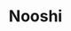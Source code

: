 ---
layout: place
title: Nooshi
permalink: /district-of-columbia/washington/nooshi.html
stateAbbr: DC
stateName: District of Columbia
cityName: Washington
seo:
  type: restaurant
  links: http://www.nooshidc.com/
place_id: ChIJUUIrNbi3t4kRPxF3_OEM4Ts
photos:
  - name: >-
      places/ChIJUUIrNbi3t4kRPxF3_OEM4Ts/photos/AeeoHcL7SFu0Grlk_R41drqaOvaTBexHB_HsNGC9WSErt_tmTkMZV2T5v85hw2T6Z9efaxTFePJa7HbOcNNOyxM5mh2yUVXcaetUoLTL2nKLkxkRrMqPl8nMdjJCEA5jLOMuDbGPQhhleaSuKpK5YGQWVHRlhhwi5_pBDRi3NVfocEe7wyi3LQgaXel3Ugc92OVj-8DMabki113ViexnS0Xrcw9rsqNecu_XxHFhiWlpzAc__YuOkDIuUEQYvNIEXtCQ0K5SsjKG-lPrDWeptg8weQCkbA4dWbeHLBgg-6eT_nkOUA
    widthPx: 2962
    heightPx: 2177
    authorAttributions:
      - displayName: Nooshi
        uri: https://maps.google.com/maps/contrib/114839532648475494935
        photoUri: >-
          https://lh3.googleusercontent.com/a-/ALV-UjVZuumzr_dwtUjizrlWQl7xIgBN0iOM3z8Q_EouW5HDcKfEql4=s100-p-k-no-mo
    flagContentUri: >-
      https://www.google.com/local/imagery/report/?cb_client=maps_api_places.places_api&image_key=!1e10!2sAF1QipOqvTGEbaF7pcfF5dil_P_JPE-k3hWURVxLGdEg&hl=en-US
    googleMapsUri: >-
      https://www.google.com/maps/place//data=!3m4!1e2!3m2!1sAF1QipOqvTGEbaF7pcfF5dil_P_JPE-k3hWURVxLGdEg!2e10!4m2!3m1!1s0x89b7b7b8352b4251:0x3be10ce1fc77113f
  - name: >-
      places/ChIJUUIrNbi3t4kRPxF3_OEM4Ts/photos/AeeoHcL9CUgohVx5O7quzWx_P_Vj-vjLdy-yiwni9Tfh7ku5gLhXDTs1J663rnEdnEdFHXq_Fl6yHAUklEHOk4sFfAAMKaTJ7IEZMwTqjaYGnJ1QhswCLHaZXejg8NXKUt9oQilAUm9qNMbZZh3RxW_yKX_nCu0MPu33vJ_nQzMtEatITY-HobIxeJN7sV0us9TxQXFtTFfgPVplh8_CHluj7-6Nf8fOtt1r7m9b37ro85JyTVxEDMDUQTA_27cre02HnT1P0oN4C7Td6yDe2yfSLc_79sOfFaHOUU6YbMD7DHn_EQ
    widthPx: 4610
    heightPx: 3370
    authorAttributions:
      - displayName: Nooshi
        uri: https://maps.google.com/maps/contrib/114839532648475494935
        photoUri: >-
          https://lh3.googleusercontent.com/a-/ALV-UjVZuumzr_dwtUjizrlWQl7xIgBN0iOM3z8Q_EouW5HDcKfEql4=s100-p-k-no-mo
    flagContentUri: >-
      https://www.google.com/local/imagery/report/?cb_client=maps_api_places.places_api&image_key=!1e10!2sAF1QipPmIvS1mAA_D2ApK0HkvuV9sdBmoeFk2aMs4tDW&hl=en-US
    googleMapsUri: >-
      https://www.google.com/maps/place//data=!3m4!1e2!3m2!1sAF1QipPmIvS1mAA_D2ApK0HkvuV9sdBmoeFk2aMs4tDW!2e10!4m2!3m1!1s0x89b7b7b8352b4251:0x3be10ce1fc77113f
  - name: >-
      places/ChIJUUIrNbi3t4kRPxF3_OEM4Ts/photos/AeeoHcJuDVoK6WQV84jt3BgmK7X-hhDf2kpSU8PhS1JvRhJqUwNo4JuumLpRZbJnFTp_VONdEKxZZG4vQAX20_1m-nk8bAnTmIRzCiaDmYdCz-ef5D2bzh-NJPsoha-K1Ll41OSPO-XJopnwdg1AAoE-1-AfsGDJqSjhtd7kS0UBqd6YFbAOI_q6AC61uTWgttJCP9Fit9EKf9qz04pdlmRfM7LBt91HfvEuNtzHV7yPhI5y-47wKbqkOQ-ZlAq1zPCHGDVFegNXNTwy3nFSRgRz4avrKPheshKrfH3QWst3GoZHr2qoAQHuiRNicGBUvrRiYQmmHLu1JSqG2JRa5QCAvXjLsFgEsoyWrsfZsoHa748sV4lkj6IrBN2Sy7pumbwS2sUB8z90CbZeCJDHjC_EiqoqACMFK70YHLfIi-7Ezx8R1iowlblfAKNkDFepJ-JD
    widthPx: 4000
    heightPx: 2252
    authorAttributions:
      - displayName: Andrea Brêda
        uri: https://maps.google.com/maps/contrib/101085654935625004719
        photoUri: >-
          https://lh3.googleusercontent.com/a-/ALV-UjWTOZTkel3_BeqRVA9PeTF7lyITaUjAT_HJpfwN0iwzONsuDtDHqw=s100-p-k-no-mo
    flagContentUri: >-
      https://www.google.com/local/imagery/report/?cb_client=maps_api_places.places_api&image_key=!1e10!2sCIABIhADydVgTAiII2gBU-8ADUJn&hl=en-US
    googleMapsUri: >-
      https://www.google.com/maps/place//data=!3m4!1e2!3m2!1sCIABIhADydVgTAiII2gBU-8ADUJn!2e10!4m2!3m1!1s0x89b7b7b8352b4251:0x3be10ce1fc77113f
  - name: >-
      places/ChIJUUIrNbi3t4kRPxF3_OEM4Ts/photos/AeeoHcJMvlLvZw06jQRSjIJQ1StDS38OmMkkA8-iZdRoycZeHcuWt3CQ1QuiTO8kxekWcsu84aoe61yXoNKmWoYuYdyPuBC3GaRL7YdpGbk7jVw8e2JNveLn8ry0nNtq7XiPPORPiUgN1P8MeZmXtqVHq6lG5ffKBdmNV1buoUk3a3-OBgCpdepVefQ5LS4x91F1QGvlXQpPwAGbO1ltHMB5KinxP7FqFMXiGnMgufYEmC_9IKpt8yV7_4yjboS5zOmo_ua0EmcZb0BIhhVsRkPtzD8OyX22igKwdglHEtrpLEAmHQpY2yaq3bgU5CUt3VN_Z2F4qJ4ZaqYJe5u7iARIUKL8Ie2NMnkt-4PcSrev7i1hUZ7zBIcuKiu7PIKv2WwHAoIwsoW9Qtn-eUO_ZDYqaoTV8Cjzi5pANeoZCXa1zqY
    widthPx: 3024
    heightPx: 4032
    authorAttributions:
      - displayName: Brianna Dunmyer
        uri: https://maps.google.com/maps/contrib/104696039785743466971
        photoUri: >-
          https://lh3.googleusercontent.com/a-/ALV-UjVMOpZx3Yg9W2wQpjDRM1bW0LvxuvidcvDWQnORDOxgCX4BtXFwgQ=s100-p-k-no-mo
    flagContentUri: >-
      https://www.google.com/local/imagery/report/?cb_client=maps_api_places.places_api&image_key=!1e10!2sCIHM0ogKEICAgICf7J2WSw&hl=en-US
    googleMapsUri: >-
      https://www.google.com/maps/place//data=!3m4!1e2!3m2!1sCIHM0ogKEICAgICf7J2WSw!2e10!4m2!3m1!1s0x89b7b7b8352b4251:0x3be10ce1fc77113f
  - name: >-
      places/ChIJUUIrNbi3t4kRPxF3_OEM4Ts/photos/AeeoHcIaOjoQFZmZJdIxfGQTvrlSwVFIDybsHQmRBV04m9BoA-zYLq8yJLNxzJICTDaSlbyHUdXZfEa1azNwFvhq-_bC42BxY-q_kjjVUP1CIBlmuT7zGPCIQsTrE2jfV7z5gaiMiBpbBYIHiARbIU11JKp0gFRC5ImS78VdTy0rXFAUFR_B5OsTM7F8OOV9A1J4w4jWYGPpvChtVolQxKzdP2Skhi90fHmAiV__752dZKE-TFfRzGqkFk9BdlDpNh4tbzR0_RWUqOGzICPIRXQj9tGHtbuu4HPXiFWYSa2Hz4NMy-pUA2ULq1R4ahCKKAf7ODblWSdKwKkyoqULI6HEspyCHZuxWV9S9_wKIedZPf9S3iZ0JHxFlAg91ySB_OXjghazjaay8-NVdat_i1zL207BofRO6AWFHSF2ETzmJxD6eEnZ
    widthPx: 4032
    heightPx: 3024
    authorAttributions:
      - displayName: Brianna Dunmyer
        uri: https://maps.google.com/maps/contrib/104696039785743466971
        photoUri: >-
          https://lh3.googleusercontent.com/a-/ALV-UjVMOpZx3Yg9W2wQpjDRM1bW0LvxuvidcvDWQnORDOxgCX4BtXFwgQ=s100-p-k-no-mo
    flagContentUri: >-
      https://www.google.com/local/imagery/report/?cb_client=maps_api_places.places_api&image_key=!1e10!2sCIHM0ogKEICAgICf7J2W8wE&hl=en-US
    googleMapsUri: >-
      https://www.google.com/maps/place//data=!3m4!1e2!3m2!1sCIHM0ogKEICAgICf7J2W8wE!2e10!4m2!3m1!1s0x89b7b7b8352b4251:0x3be10ce1fc77113f
  - name: >-
      places/ChIJUUIrNbi3t4kRPxF3_OEM4Ts/photos/AeeoHcKAWK_e_nKsmGBCvhttsLofrHEJWsHLlJOzvDn6k295z9o099_XJCFlvZZDVsUuZE64aJ758Yz5UFo1jS3jh2pfenb8jElJV4wwjq90r0LruQq84z-8T4PLAbbTPIgEaSkD5pTUZlTtwrVRjLVNQKdpPcwF6Gpzbvq40VJGf9T-CoRL8TJecykDZ9zwTEOVyo7s8sty9ecpA5ZU8vsIVaYuuM1V9QQl3nc_jDtLCAKKYY76kWLxDtJd3d-ddX20Xs42n5vpQBxvOBxOxixKbJMcoMMi_Br07NYb1xLDZCih_aeU0EynyWxXN7ev4lP5gIykTzOK5wYfJW5VzyiHCWmIkKtG1lHVbD-DzJk4phbwO9Q_lv-Lo7QYBn2PUzXUNQpYBUCRZtNccI8bfJRafpHtZ1FjY_Z2GWhIE_S00TGEdQ
    widthPx: 4032
    heightPx: 3024
    authorAttributions:
      - displayName: Joseph Sanford
        uri: https://maps.google.com/maps/contrib/107376656055544914735
        photoUri: >-
          https://lh3.googleusercontent.com/a-/ALV-UjU0Db6QCUScwHzH-D5JPegeUdeEv3FJrM8KzbWTedEcvVoCT8BKOA=s100-p-k-no-mo
    flagContentUri: >-
      https://www.google.com/local/imagery/report/?cb_client=maps_api_places.places_api&image_key=!1e10!2sCIHM0ogKEICAgIDV-9SlNQ&hl=en-US
    googleMapsUri: >-
      https://www.google.com/maps/place//data=!3m4!1e2!3m2!1sCIHM0ogKEICAgIDV-9SlNQ!2e10!4m2!3m1!1s0x89b7b7b8352b4251:0x3be10ce1fc77113f
  - name: >-
      places/ChIJUUIrNbi3t4kRPxF3_OEM4Ts/photos/AeeoHcLdXHyE-MC_FA3JU8_-pMVTmAjxbcws5Y495sajjTcx70GJQyfMLK9fzaqk2TxsXHv3irjGSC63FLicQEq1c-w7hbQPFc7TBdImiEa1QNulxgHnA910inGKTdm_ggDT1-j6w8uiINJy6-YJTdZoZNwKEOOJHJGD_QqQgrdjGrhlC9nDei8sM4GJIGnZZUyjyA3zwo3mU24AUbNogLe6zJIHOl-BWIw7PhK1C2sLID69CURpAQw8aWrZIUH-NslfOpba3Ybr5eLYBkBYOmAaYmVKOO-5iSmVn8Za3rRP5dbNAQgRHLiR2Wa1aZ4ee84oXYR1j45uhoed_Hm41290mMVijUAm4oZZdM2IURO6kyzcFCAYsPek7vIkN3COFOjVRhIRl1OEFHSQKXIG7i1Hi01iWPdoKGuSjhm0YC9z62AXtj0
    widthPx: 2700
    heightPx: 4800
    authorAttributions:
      - displayName: Emma Duncan
        uri: https://maps.google.com/maps/contrib/113975573434757504406
        photoUri: >-
          https://lh3.googleusercontent.com/a-/ALV-UjVs2ciJb6uk8-iqFOcdKpIWjcgwRh5wWfhbq292PY17z5B5RDV3=s100-p-k-no-mo
    flagContentUri: >-
      https://www.google.com/local/imagery/report/?cb_client=maps_api_places.places_api&image_key=!1e10!2sCIHM0ogKEICAgIDjwKaWxgE&hl=en-US
    googleMapsUri: >-
      https://www.google.com/maps/place//data=!3m4!1e2!3m2!1sCIHM0ogKEICAgIDjwKaWxgE!2e10!4m2!3m1!1s0x89b7b7b8352b4251:0x3be10ce1fc77113f
  - name: >-
      places/ChIJUUIrNbi3t4kRPxF3_OEM4Ts/photos/AeeoHcIzyOAc-YHlpiZqwfywMRSia366EaDinbwdOn0ivNtj42Pfzg89mNMprayYDAK8LUSfUG-VDdIeiTU80AdhJcVOBBTHPW9SKjLzmOBcOpnQKlpcrnm_3ILbLqB3N6tc37ize4BYC7rUdUPGEmFy_8R-Gp4f1SVIFNelLcpWVBwYMzS0gdqYheBOOS1QC-zB4hVmoG0ff0Jg4jmWcH6mr3yzcHkFrb4SUK9Vxhrno7d0GGGALZ_5xSmL3z5CJi5uhszcGe7CYTSjdKgrTotrBxqygjY2skVThZwU2HpM5FDrPg
    widthPx: 1785
    heightPx: 2250
    authorAttributions:
      - displayName: Nooshi
        uri: https://maps.google.com/maps/contrib/114839532648475494935
        photoUri: >-
          https://lh3.googleusercontent.com/a-/ALV-UjVZuumzr_dwtUjizrlWQl7xIgBN0iOM3z8Q_EouW5HDcKfEql4=s100-p-k-no-mo
    flagContentUri: >-
      https://www.google.com/local/imagery/report/?cb_client=maps_api_places.places_api&image_key=!1e10!2sAF1QipPSyebeUqWslE5Io8F3nqbbbAVdge50JFy0bcEa&hl=en-US
    googleMapsUri: >-
      https://www.google.com/maps/place//data=!3m4!1e2!3m2!1sAF1QipPSyebeUqWslE5Io8F3nqbbbAVdge50JFy0bcEa!2e10!4m2!3m1!1s0x89b7b7b8352b4251:0x3be10ce1fc77113f
  - name: >-
      places/ChIJUUIrNbi3t4kRPxF3_OEM4Ts/photos/AeeoHcKYekVZo1xl3B50QH87nMu2tb7Qk3ZGe4qkvZl1IKGvGyMPkdbFZb9vv0AZgbTLpgMZA-N0BkURXtQXQihbR-TWAFt7i81kvSXw11Y7HTBoRQIFsM_Wc1OUgcT6yWzYCZdkm6Hz61rGq8hxVtDDpebYA30S8fzrYuXr4DZDyIXG7KD_jKtNlpWScvH91PNyWz-5DniAm0YWrgLJwPIf4MO6C0qFsRZyyg19eF0E9JO2GfM_lPHwL86MWzINNvYbxjxzsAmkdl1fMFUF-lT6LPd0x_ETSf-KouPHUvuAaIsPEHX0AMeKa22spvt0Pl9UooiEDnq2LkeQtp0dj-cAebXWHfz8ZmIM38MAOs4Oqmhoo6Jx7zPav70w-Wr0AUW3v5z-48BvswH7p7LXR5v81FhbLVDga6XeluD-yRpHDt2ywk9n
    widthPx: 3072
    heightPx: 4080
    authorAttributions:
      - displayName: Jamison Ousley
        uri: https://maps.google.com/maps/contrib/107517731197125835308
        photoUri: >-
          https://lh3.googleusercontent.com/a-/ALV-UjWbUTkHLWH1ZGT2GieuftJG_gCHZSV1YUX3y6QTz5NxKaQLuIam=s100-p-k-no-mo
    flagContentUri: >-
      https://www.google.com/local/imagery/report/?cb_client=maps_api_places.places_api&image_key=!1e10!2sCIHM0ogKEICAgICO8_mTlgE&hl=en-US
    googleMapsUri: >-
      https://www.google.com/maps/place//data=!3m4!1e2!3m2!1sCIHM0ogKEICAgICO8_mTlgE!2e10!4m2!3m1!1s0x89b7b7b8352b4251:0x3be10ce1fc77113f
  - name: >-
      places/ChIJUUIrNbi3t4kRPxF3_OEM4Ts/photos/AeeoHcJ30bFxs_y8SQdYeKqQqojPXWV1r8SHOm29CrOCkrpdMHRSVkn9vHXXd2f39mLamdirt_FO03Sv4O29jwNQO49piuEZyKGbOB-78yuwyssvwyE-I_vXb3QgB05dT5w6LJvp71YEB-GageoFfYDwtej-Yl1Zf2Asqa-QeFaKyVHXjAoKWfMpmpNDKvYcZKKorumPmUTQbg5JMQH6qR8CydQup3KyfsLEIKdDwRNIJlAv7dMibP_esQOVM9ZCm6uQQ3HbkWwR1Y8uuRGCCzDK789agH2TzuC_VY4F2y9fF2dobL7_dEDlWVr-8B0NcyhoKoVA584XYMiUq3FwP-re4yapzq74glrGWe3tGj07ZNTQZu4Wlidu35mFvWz3iarZVx3X4OwCNpn7YXOFbHqtJdWf8RL2ir-CU6H9X9rxG7M5E2A
    widthPx: 3024
    heightPx: 4032
    authorAttributions:
      - displayName: AbdDayem Yaghoub
        uri: https://maps.google.com/maps/contrib/112029376153375340779
        photoUri: >-
          https://lh3.googleusercontent.com/a-/ALV-UjXaQ-U5z4qjiiQLzMEVulScpgdrRM6cdWnmcaZ7Ul3X-NZkKtU0=s100-p-k-no-mo
    flagContentUri: >-
      https://www.google.com/local/imagery/report/?cb_client=maps_api_places.places_api&image_key=!1e10!2sCIHM0ogKEICAgICXg7La4QE&hl=en-US
    googleMapsUri: >-
      https://www.google.com/maps/place//data=!3m4!1e2!3m2!1sCIHM0ogKEICAgICXg7La4QE!2e10!4m2!3m1!1s0x89b7b7b8352b4251:0x3be10ce1fc77113f
address: 1120 19th St NW, Washington, DC 20036, USA
street: 1120 19th St NW
city: Washington
state: DC
zip: '20036'
country: USA
neighborhood: Northwest Washington
latitude: '38.904471'
longitude: '-77.043780'
accessibility_options:
  wheelchairAccessibleEntrance: true
  wheelchairAccessibleRestroom: true
  wheelchairAccessibleSeating: true
business_status: OPERATIONAL
name: Nooshi
google_maps_links:
  directionsUri: >-
    https://www.google.com/maps/dir//''/data=!4m7!4m6!1m1!4e2!1m2!1m1!1s0x89b7b7b8352b4251:0x3be10ce1fc77113f!3e0
  placeUri: https://maps.google.com/?cid=4314744082740482367
  writeAReviewUri: >-
    https://www.google.com/maps/place//data=!4m3!3m2!1s0x89b7b7b8352b4251:0x3be10ce1fc77113f!12e1
  reviewsUri: >-
    https://www.google.com/maps/place//data=!4m4!3m3!1s0x89b7b7b8352b4251:0x3be10ce1fc77113f!9m1!1b1
  photosUri: >-
    https://www.google.com/maps/place//data=!4m3!3m2!1s0x89b7b7b8352b4251:0x3be10ce1fc77113f!10e5
primary_type: Sushi Restaurant
opening_hours:
  regular: null
  current: null
secondary_opening_hours:
  regular:
    weekdayDescriptions: null
    type: null
  current:
    weekdayDescriptions: null
    type: null
phone: (202) 293-3138
price_level: PRICE_LEVEL_MODERATE
price_range: $20 &ndash; $30
rating: '4.3'
rating_count: 0
website: http://www.nooshidc.com/
description: >-
  Discover Nooshi in Washington, DC$$$Nestled in the heart of Washington, DC,
  Nooshi stands out as a contemporary sushi restaurant blending Asian flavors
  with a modern twist, offering fresh sushi, flavorful noodles, and inventive
  spring rolls alongside crafted cocktails. The spot features a cozy atmosphere
  that's perfect for casual dining or happy hour gatherings, with accessible
  options like wheelchair-friendly entrances that make it welcoming for all.
  Diners appreciate the creative menu highlights, such as uniquely seasoned
  dishes that bring a smoky depth to favorites, emphasizing high-quality
  ingredients in every bite. This sushi destination also caters to a variety of
  tastes, including vegetarian choices and outdoor seating, making it a go-to
  for those searching for top-rated Asian-inspired meals in the area. Whether
  you're exploring sushi places near you or seeking a lively spot for a relaxed
  evening, Nooshi delivers a satisfying experience with its blend of comfort and
  culinary innovation.
generative_summary: >-
  Discover Nooshi in Washington, DC$$$Nestled in the heart of Washington, DC,
  Nooshi stands out as a contemporary sushi restaurant blending Asian flavors
  with a modern twist, offering fresh sushi, flavorful noodles, and inventive
  spring rolls alongside crafted cocktails. The spot features a cozy atmosphere
  that's perfect for casual dining or happy hour gatherings, with accessible
  options like wheelchair-friendly entrances that make it welcoming for all.
  Diners appreciate the creative menu highlights, such as uniquely seasoned
  dishes that bring a smoky depth to favorites, emphasizing high-quality
  ingredients in every bite. This sushi destination also caters to a variety of
  tastes, including vegetarian choices and outdoor seating, making it a go-to
  for those searching for top-rated Asian-inspired meals in the area. Whether
  you're exploring sushi places near you or seeking a lively spot for a relaxed
  evening, Nooshi delivers a satisfying experience with its blend of comfort and
  culinary innovation.
generative_disclosure: Summarized by AI using the Grok-3-Mini model.
reviews:
  - name: >-
      places/ChIJUUIrNbi3t4kRPxF3_OEM4Ts/reviews/ChZDSUhNMG9nS0VJQ0FnSURmdk91OUNnEAE
    relativePublishTimeDescription: 3 months ago
    rating: 2
    text:
      text: >-
        Food was average but, for the price, you'd expect the quantities to at
        least be adequate.   The Dixie sized rice was laughable, and the fact
        the General Tao Chicken container wasn't filled was disappointing
        considering it cost $20.50.  The dark meat chicken that was used was
        rough cut and lightly sauced while the veggies supplied were not
        phenomenal. There were also a few less than quality bites of chicken as
        well.  The veggie spring rolls were fine, but $8.50 is a bit much.
      languageCode: en
    originalText:
      text: >-
        Food was average but, for the price, you'd expect the quantities to at
        least be adequate.   The Dixie sized rice was laughable, and the fact
        the General Tao Chicken container wasn't filled was disappointing
        considering it cost $20.50.  The dark meat chicken that was used was
        rough cut and lightly sauced while the veggies supplied were not
        phenomenal. There were also a few less than quality bites of chicken as
        well.  The veggie spring rolls were fine, but $8.50 is a bit much.
      languageCode: en
    authorAttribution:
      displayName: Jeffrey D
      uri: https://www.google.com/maps/contrib/105233676291591915765/reviews
      photoUri: >-
        https://lh3.googleusercontent.com/a/ACg8ocJuS3SGsbTnM_srMv2AE2VwgkeE3_STu8Kw1OlLHHpqYmo2eQ=s128-c0x00000000-cc-rp-mo-ba4
    publishTime: '2025-01-04T19:38:51.454834Z'
    flagContentUri: >-
      https://www.google.com/local/review/rap/report?postId=ChZDSUhNMG9nS0VJQ0FnSURmdk91OUNnEAE&d=17924085&t=1
    googleMapsUri: >-
      https://www.google.com/maps/reviews/data=!4m6!14m5!1m4!2m3!1sChZDSUhNMG9nS0VJQ0FnSURmdk91OUNnEAE!2m1!1s0x89b7b7b8352b4251:0x3be10ce1fc77113f
  - name: >-
      places/ChIJUUIrNbi3t4kRPxF3_OEM4Ts/reviews/ChZDSUhNMG9nS0VJQ0FnSURfaWYyZlJBEAE
    relativePublishTimeDescription: 2 months ago
    rating: 4
    text:
      text: >-
        Decided to try this place for a change since I was craving noodles. The
        mee goreng was good, I got it with pork but want to try it with shrimp
        next time. There is this smokey flavor coming from the noodles that made
        me want more.
      languageCode: en
    originalText:
      text: >-
        Decided to try this place for a change since I was craving noodles. The
        mee goreng was good, I got it with pork but want to try it with shrimp
        next time. There is this smokey flavor coming from the noodles that made
        me want more.
      languageCode: en
    authorAttribution:
      displayName: Bianca Hardy
      uri: https://www.google.com/maps/contrib/108866940011836180010/reviews
      photoUri: >-
        https://lh3.googleusercontent.com/a-/ALV-UjWqvw1uO_Mkyu1WOTJuxmLI4DCvuE3FrcbxXH1y0OuiycDioSmV=s128-c0x00000000-cc-rp-mo-ba5
    publishTime: '2025-01-25T04:58:18.941920Z'
    flagContentUri: >-
      https://www.google.com/local/review/rap/report?postId=ChZDSUhNMG9nS0VJQ0FnSURfaWYyZlJBEAE&d=17924085&t=1
    googleMapsUri: >-
      https://www.google.com/maps/reviews/data=!4m6!14m5!1m4!2m3!1sChZDSUhNMG9nS0VJQ0FnSURfaWYyZlJBEAE!2m1!1s0x89b7b7b8352b4251:0x3be10ce1fc77113f
  - name: >-
      places/ChIJUUIrNbi3t4kRPxF3_OEM4Ts/reviews/ChZDSUhNMG9nS0VJQ0FnSUNmN0oyV013EAE
    relativePublishTimeDescription: 3 months ago
    rating: 5
    text:
      text: >-
        I really liked their sushi, our server was very attentive and it has a
        pretty cozy atmosphere. I loved the music that was playing too!
      languageCode: en
    originalText:
      text: >-
        I really liked their sushi, our server was very attentive and it has a
        pretty cozy atmosphere. I loved the music that was playing too!
      languageCode: en
    authorAttribution:
      displayName: Brianna Dunmyer
      uri: https://www.google.com/maps/contrib/104696039785743466971/reviews
      photoUri: >-
        https://lh3.googleusercontent.com/a-/ALV-UjXIemj8x2FaiId0KGa1Qy8F0uyALbhZL2b3JzgCilTtuCu7tbN8BA=s128-c0x00000000-cc-rp-mo-ba4
    publishTime: '2024-12-26T22:56:27.664417Z'
    flagContentUri: >-
      https://www.google.com/local/review/rap/report?postId=ChZDSUhNMG9nS0VJQ0FnSUNmN0oyV013EAE&d=17924085&t=1
    googleMapsUri: >-
      https://www.google.com/maps/reviews/data=!4m6!14m5!1m4!2m3!1sChZDSUhNMG9nS0VJQ0FnSUNmN0oyV013EAE!2m1!1s0x89b7b7b8352b4251:0x3be10ce1fc77113f
  - name: >-
      places/ChIJUUIrNbi3t4kRPxF3_OEM4Ts/reviews/ChZDSUhNMG9nS0VJQ0FnSURqd0thV2VnEAE
    relativePublishTimeDescription: 11 months ago
    rating: 5
    text:
      text: >-
        Very nice Asian-Fusion. We stayed at the next door AC hotel and did not
        want to g far for food, so we just walked in and the place was very
        welcoming. We ordered jasmine green tea, chicken skewers and Mongolian
        beef with white steamed rice and surprisingly only food was excellent!
        Loved the Mongolian beef, it was so tender, just a bit too spycy for my
        husband, but I am as Asian person just love spicy food. It was perfectly
        spicy, not too much.. Loved the food, will come again)
      languageCode: en
    originalText:
      text: >-
        Very nice Asian-Fusion. We stayed at the next door AC hotel and did not
        want to g far for food, so we just walked in and the place was very
        welcoming. We ordered jasmine green tea, chicken skewers and Mongolian
        beef with white steamed rice and surprisingly only food was excellent!
        Loved the Mongolian beef, it was so tender, just a bit too spycy for my
        husband, but I am as Asian person just love spicy food. It was perfectly
        spicy, not too much.. Loved the food, will come again)
      languageCode: en
    authorAttribution:
      displayName: Emma Duncan
      uri: https://www.google.com/maps/contrib/113975573434757504406/reviews
      photoUri: >-
        https://lh3.googleusercontent.com/a-/ALV-UjVs2ciJb6uk8-iqFOcdKpIWjcgwRh5wWfhbq292PY17z5B5RDV3=s128-c0x00000000-cc-rp-mo-ba5
    publishTime: '2024-04-28T00:35:17.416525Z'
    flagContentUri: >-
      https://www.google.com/local/review/rap/report?postId=ChZDSUhNMG9nS0VJQ0FnSURqd0thV2VnEAE&d=17924085&t=1
    googleMapsUri: >-
      https://www.google.com/maps/reviews/data=!4m6!14m5!1m4!2m3!1sChZDSUhNMG9nS0VJQ0FnSURqd0thV2VnEAE!2m1!1s0x89b7b7b8352b4251:0x3be10ce1fc77113f
  - name: >-
      places/ChIJUUIrNbi3t4kRPxF3_OEM4Ts/reviews/ChZDSUhNMG9nS0VJQ0FnSURmNTlQWkZREAE
    relativePublishTimeDescription: 3 months ago
    rating: 5
    text:
      text: >-
        I love Nooshi! Happy hour is the best time to go.  Everything on the
        menu is fresh and delicious.  I love those tofu fries and the sushi is
        amazing! It's so cozy there.
      languageCode: en
    originalText:
      text: >-
        I love Nooshi! Happy hour is the best time to go.  Everything on the
        menu is fresh and delicious.  I love those tofu fries and the sushi is
        amazing! It's so cozy there.
      languageCode: en
    authorAttribution:
      displayName: Mystekque Townsend
      uri: https://www.google.com/maps/contrib/100153896833110563799/reviews
      photoUri: >-
        https://lh3.googleusercontent.com/a-/ALV-UjUbeqrDVQTT26EleOObmyvHDakkiM1B6GDFggkmRxtkvNeW5tUm7Q=s128-c0x00000000-cc-rp-mo-ba4
    publishTime: '2025-01-10T19:41:49.092470Z'
    flagContentUri: >-
      https://www.google.com/local/review/rap/report?postId=ChZDSUhNMG9nS0VJQ0FnSURmNTlQWkZREAE&d=17924085&t=1
    googleMapsUri: >-
      https://www.google.com/maps/reviews/data=!4m6!14m5!1m4!2m3!1sChZDSUhNMG9nS0VJQ0FnSURmNTlQWkZREAE!2m1!1s0x89b7b7b8352b4251:0x3be10ce1fc77113f
review_summary: >-
  What Customers Are Saying$$$Visitors to this Washington, DC sushi spot often
  highlight the fresh and delicious flavors, like the standout noodles and sushi
  that keep people coming back for more. While most folks enjoy the cozy vibe
  and attentive service that make meals feel welcoming, a few note that portions
  might not always match the prices, though the overall value shines through in
  the creative twists on classics. Feedback frequently praises the happy hour
  deals and variety of options, including tasty appetizers that add to the fun,
  casual dining scene. In general, it's a solid choice for anyone craving
  reliable Asian fusion, with many agreeing that the positives far outweigh any
  minor hiccups, keeping it a favorite among local sushi enthusiasts. If you're
  on the hunt for sushi restaurants near you, this place offers a mix of hits
  that make it worth trying for a laid-back, enjoyable outing.
review_disclosure: Summarized by AI using the Grok-3-Mini model.
parking_options:
  paidStreetParking: true
  valetParking: false
payment_options:
  acceptsCreditCards: true
  acceptsDebitCards: true
  acceptsCashOnly: false
  acceptsNfc: true
allow_dogs: null
curbside_pickup: null
delivery: true
dine_in: true
good_for_children: true
good_for_groups: true
good_for_sports: false
live_music: false
menu_for_children: false
outdoor_seating: true
reservable: true
restroom: true
serves_beer: true
serves_breakfast: false
serves_brunch: false
serves_cocktails: true
serves_coffee: true
serves_dinner: true
serves_dessert: true
serves_lunch: true
serves_vegetarian_food: true
serves_wine: true
takeout: true
update_category: pro
places_description: >-
  Contemporary outfit fixing up Asian specialties like sushi, noodles & spring
  rolls, plus cocktails.

---